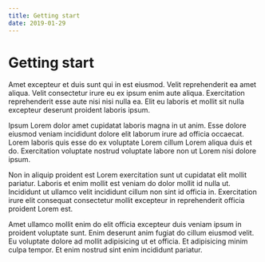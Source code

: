 ```yaml
---
title: Getting start
date: 2019-01-29
---
```


# Getting start

Amet excepteur et duis sunt qui in est eiusmod. Velit reprehenderit ea amet aliqua. Velit consectetur irure eu ex ipsum enim aute aliqua. Exercitation reprehenderit esse aute nisi nisi nulla ea. Elit eu laboris et mollit sit nulla excepteur deserunt proident laboris ipsum.

Ipsum Lorem dolor amet cupidatat laboris magna in ut anim. Esse dolore eiusmod veniam incididunt dolore elit laborum irure ad officia occaecat. Lorem laboris quis esse do ex voluptate Lorem cillum Lorem aliqua duis et do. Exercitation voluptate nostrud voluptate labore non ut Lorem nisi dolore ipsum.

Non in aliquip proident est Lorem exercitation sunt ut cupidatat elit mollit pariatur. Laboris et enim mollit est veniam do dolor mollit id nulla ut. Incididunt ut ullamco velit incididunt cillum non sint id officia in. Exercitation irure elit consequat consectetur mollit excepteur in reprehenderit officia proident Lorem est.

Amet ullamco mollit enim do elit officia excepteur duis veniam ipsum in proident voluptate sunt. Enim deserunt anim fugiat do cillum eiusmod velit. Eu voluptate dolore ad mollit adipisicing ut et officia. Et adipisicing minim culpa tempor. Et enim nostrud sint enim incididunt pariatur.
